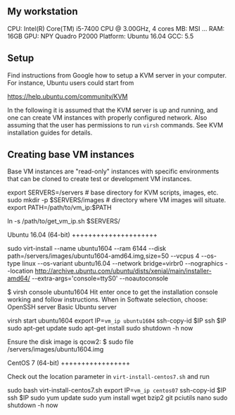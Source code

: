 My workstation
--------------
CPU: Intel(R) Core(TM) i5-7400 CPU @ 3.00GHz, 4 cores
MB: MSI ...
RAM: 16GB
GPU: NPY Quadro P2000
Platform: Ubuntu 16.04
GCC: 5.5

Setup
-----

Find instructions from Google how to setup a KVM server in your computer.
For instance, Ubuntu users could start from

  https://help.ubuntu.com/community/KVM

In the following it is assumed that the KVM server is up and running,
and one can create VM instances with properly configured network.
Also assuming that the user has permissions to run `virsh` commands.
See KVM installation guides for details.

Creating base VM instances
--------------------------

Base VM instances are "read-only" instances with specific environments
that can be cloned to create test or development VM instances.

export SERVERS=/servers # base directory for KVM scripts, images, etc.
sudo mkdir -p $SERVERS/images # directory where VM images will situate.
export PATH=/path/to/vm_ip:$PATH

ln -s /path/to/get_vm_ip.sh $SERVERS/

Ubuntu 16.04 (64-bit)
+++++++++++++++++++++

sudo virt-install --name ubuntu1604 --ram 6144 --disk path=/servers/images/ubuntu1604-amd64.img,size=50 --vcpus 4 --os-type linux --os-variant ubuntu16.04 --network bridge=virbr0 --nographics  --location http://archive.ubuntu.com/ubuntu/dists/xenial/main/installer-amd64/ --extra-args='console=ttyS0' --noautoconsole

$ virsh console ubuntu1604
Hit enter once to get the installation console working and follow instructions.
When in Softwate selection, choose:
  OpenSSH server
  Basic Ubuntu server

virsh start ubuntu1604
export IP=`vm_ip ubuntu1604`
ssh-copy-id $IP
ssh $IP
sudo apt-get update
sudo apt-get install
sudo shutdown -h now

Ensure the disk image is qcow2:
$ sudo file /servers/images/ubuntu1604.img


CentOS 7 (64-bit)
+++++++++++++++++

Check out the location parameter in `virt-install-centos7.sh` and run

sudo bash virt-install-centos7.sh
export IP=`vm_ip centos07`
ssh-copy-id $IP
ssh $IP
sudo yum update
sudo yum install wget bzip2 git pciutils nano
sudo shutdown -h now

